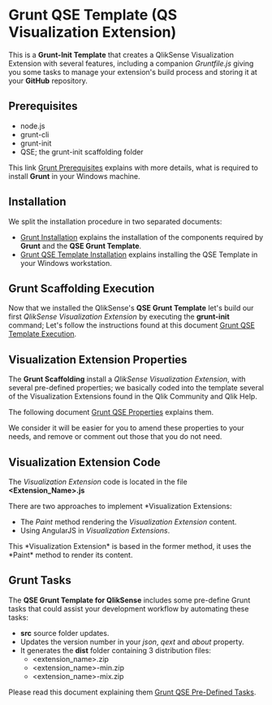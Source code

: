 # Grunt QSE Template (QS Visualization Extension)

This is a **Grunt-Init Template** that creates a QlikSense Visualization Extension with several features, including a companion *Gruntfile.js* giving you some tasks to manage your extension's build process and storing it at your **GitHub** repository.

## Prerequisites

* node.js
* grunt-cli
* grunt-init
* QSE; the grunt-init scaffolding folder

This link [Grunt Prerequisites](docs/Grunt-Prerequisites.md) explains with more details, what is required to install **Grunt** in your Windows machine.

## Installation

We split the installation procedure in two separated documents:

* [Grunt Installation](docs/Grunt-Installation.md) explains the installation of the components required by **Grunt** and the **QSE Grunt Template**.
* [Grunt QSE Template Installation](docs/Grunt-QSE-Template-Installation.md) explains installing the QSE Template in your Windows workstation.

## Grunt Scaffolding Execution

Now that we installed the QlikSense's <b>QSE Grunt Template</b> let's build our first  <i>QlikSense Visualization Extension</i> by executing the <b>grunt-init</b> command; Let's follow the instructions found at this document [Grunt QSE Template Execution](docs/Grunt-QSE-Template-Execution.md).

## Visualization Extension Properties

The **Grunt Scaffolding** install a *QlikSense Visualization Extension*, with several pre-defined properties; we basically coded into the template several of the Visualization Extensions found in the Qlik Community and Qlik Help.
  
The following document [Grunt QSE Properties](docs/Grunt-QSE-Properties.md) explains them.

We consider it will be easier for you to amend these properties to your needs, and remove or comment out those that you do not need.

## Visualization Extension Code

The *Visualization Extension* code is located in the file **&lt;Extension_Name>.js**

There are two approaches to implement *Visualization Extensions:
<ul>
<li> The <i>Paint</i> method rendering the <i>Visualization Extension</i> content.
<li> Using AngularJS in <i>Visualization Extensions</i>.
</ul>
This *Visualization Extension* is based in the former method, it uses the *Paint* method to render its content.

## Grunt Tasks

The **QSE Grunt Template for QlikSense** includes some pre-define Grunt tasks that could assist your development workflow by automating these tasks:

* **src** source folder updates.
* Updates the version number in your *json*, *qext* and *about* property.
* It generates the **dist** folder containing 3 distribution files:
	* &lt;extension_name>.zip
	* &lt;extension_name>-min.zip
	* &lt;extension_name>-mix.zip

Please read this document explaining them [Grunt QSE Pre-Defined Tasks](Grunt-QSE-PreDefined-Tasks.md).